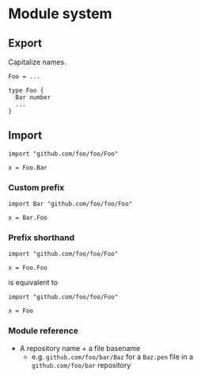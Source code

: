 # Module system

## Export

Capitalize names.

```
Foo = ...
```

```
type Foo {
  Bar number
  ...
}
```

## Import

```
import "github.com/foo/foo/Foo"

x = Foo.Bar
```

### Custom prefix

```
import Bar "github.com/foo/foo/Foo"

x = Bar.Foo
```

### Prefix shorthand

```
import "github.com/foo/foo/Foo"

x = Foo.Foo
```

is equivalent to

```
import "github.com/foo/foo/Foo"

x = Foo
```

### Module reference

- A repository name + a file basename
  - e.g. `github.com/foo/bar/Baz` for a `Baz.pen` file in a `github.com/foo/bar` repository
